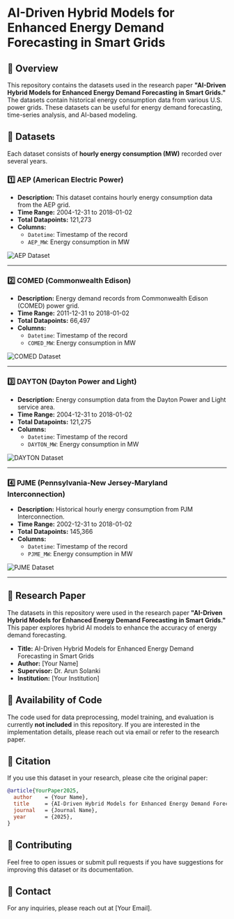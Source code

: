 # AI-Driven Hybrid Models for Enhanced Energy Demand Forecasting in Smart Grids

## 📌 Overview
This repository contains the datasets used in the research paper **"AI-Driven Hybrid Models for Enhanced Energy Demand Forecasting in Smart Grids."** The datasets contain historical energy consumption data from various U.S. power grids. These datasets can be useful for energy demand forecasting, time-series analysis, and AI-based modeling.

## 📂 Datasets
Each dataset consists of **hourly energy consumption (MW)** recorded over several years.

### 1️⃣ AEP (American Electric Power)
- **Description:** This dataset contains hourly energy consumption data from the AEP grid.
- **Time Range:** 2004-12-31 to 2018-01-02
- **Total Datapoints:** 121,273
- **Columns:**
  - `Datetime`: Timestamp of the record
  - `AEP_MW`: Energy consumption in MW

![AEP Dataset](https://res.cloudinary.com/dz9fq5jno/image/upload/v1740488746/Screenshot_2025-02-25_181731_w1zr0x.png)

---

### 2️⃣ COMED (Commonwealth Edison)
- **Description:** Energy demand records from Commonwealth Edison (COMED) power grid.
- **Time Range:** 2011-12-31 to 2018-01-02
- **Total Datapoints:** 66,497
- **Columns:**
  - `Datetime`: Timestamp of the record
  - `COMED_MW`: Energy consumption in MW

![COMED Dataset](https://res.cloudinary.com/dz9fq5jno/image/upload/v1740488829/Screenshot_2025-02-25_181838_ss2eya.png)

---

### 3️⃣ DAYTON (Dayton Power and Light)
- **Description:** Energy consumption data from the Dayton Power and Light service area.
- **Time Range:** 2004-12-31 to 2018-01-02
- **Total Datapoints:** 121,275
- **Columns:**
  - `Datetime`: Timestamp of the record
  - `DAYTON_MW`: Energy consumption in MW

![DAYTON Dataset](https://res.cloudinary.com/dz9fq5jno/image/upload/v1740488901/Screenshot_2025-02-25_181942_v1ydtu.png)

---

### 4️⃣ PJME (Pennsylvania-New Jersey-Maryland Interconnection)
- **Description:** Historical hourly energy consumption from PJM Interconnection.
- **Time Range:** 2002-12-31 to 2018-01-02
- **Total Datapoints:** 145,366
- **Columns:**
  - `Datetime`: Timestamp of the record
  - `PJME_MW`: Energy consumption in MW

![PJME Dataset](https://res.cloudinary.com/dz9fq5jno/image/upload/v1740488935/Screenshot_2025-02-25_182011_ebnp4d.png)

---

## 📜 Research Paper
The datasets in this repository were used in the research paper **"AI-Driven Hybrid Models for Enhanced Energy Demand Forecasting in Smart Grids."** This paper explores hybrid AI models to enhance the accuracy of energy demand forecasting.

- **Title:** AI-Driven Hybrid Models for Enhanced Energy Demand Forecasting in Smart Grids
- **Author:** [Your Name]
- **Supervisor:** Dr. Arun Solanki
- **Institution:** [Your Institution]

## 📝 Availability of Code
The code used for data preprocessing, model training, and evaluation is currently **not included** in this repository. If you are interested in the implementation details, please reach out via email or refer to the research paper.

## 📜 Citation
If you use this dataset in your research, please cite the original paper:
```bibtex
@article{YourPaper2025,
  author    = {Your Name},
  title     = {AI-Driven Hybrid Models for Enhanced Energy Demand Forecasting in Smart Grids},
  journal   = {Journal Name},
  year      = {2025},
}
```

## 🤝 Contributing
Feel free to open issues or submit pull requests if you have suggestions for improving this dataset or its documentation.

## 📧 Contact
For any inquiries, please reach out at [Your Email].
